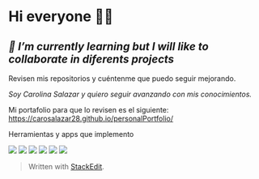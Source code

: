 # Hi everyone 👋🏼

## *🌱 I’m currently learning but I will like to collaborate in diferents projects*

Revisen mis repositorios y cuéntenme que puedo seguir mejorando.

*Soy Carolina Salazar y quiero seguir avanzando con mis conocimientos.*

Mi portafolio para que lo revisen es el siguiente:
https://carosalazar28.github.io/personalPortfolio/

Herramientas y apps que implemento

<img src="https://img.icons8.com/color/48/000000/html-5.png"/>  <img src="https://img.icons8.com/color/48/000000/css3.png"/>  <img src="https://img.icons8.com/color/48/000000/javascript.png"/>  <img src="https://img.icons8.com/color/48/000000/adobe-xd.png"/>  <img src="https://img.icons8.com/fluent/48/000000/visual-studio-code-2019.png"/>  <img src="https://img.icons8.com/color/48/000000/ubuntu--v1.png"/>
     
> Written with [StackEdit](https://stackedit.io/).
